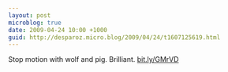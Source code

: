 ```yaml
---
layout: post
microblog: true
date: 2009-04-24 10:00 +1000
guid: http://desparoz.micro.blog/2009/04/24/t1607125619.html
---
```

Stop motion with wolf and pig.  Brilliant.  [bit.ly/GMrVD](http://bit.ly/GMrVD)
